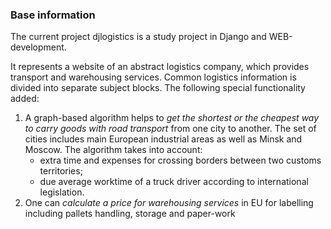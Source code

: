 ### **Base information**

The current project djlogistics is a study project in Django and WEB-development.

It represents a website of an abstract logistics company, which provides transport and warehousing services.
Сommon logistics information is divided into separate subject blocks.
The following special functionality added:
1.	A graph-based algorithm helps to *get the shortest or the cheapest way to carry goods with road transport* from
one city to another. The set of cities includes main European industrial areas as well as Minsk and Moscow.
The algorithm takes into account:
    * extra time and expenses for crossing borders between two customs territories;
    * due average worktime of a truck driver according to international legislation.
2.	One can *calculate a price for warehousing services* in EU for labelling including pallets handling,
storage and paper-work
